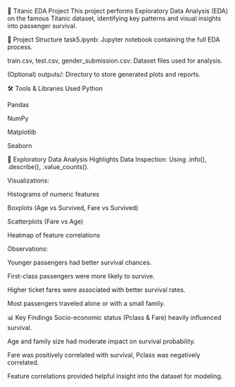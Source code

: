🚢 Titanic EDA Project
This project performs Exploratory Data Analysis (EDA) on the famous Titanic dataset, identifying key patterns and visual insights into passenger survival.

📑 Project Structure
task5.ipynb: Jupyter notebook containing the full EDA process.

train.csv, test.csv, gender_submission.csv: Dataset files used for analysis.

(Optional) outputs/: Directory to store generated plots and reports.

🛠️ Tools & Libraries Used
Python

Pandas

NumPy

Matplotlib

Seaborn

🧠 Exploratory Data Analysis Highlights
Data Inspection: Using .info(), .describe(), .value_counts().

Visualizations:

Histograms of numeric features

Boxplots (Age vs Survived, Fare vs Survived)

Scatterplots (Fare vs Age)

Heatmap of feature correlations

Observations:

Younger passengers had better survival chances.

First-class passengers were more likely to survive.

Higher ticket fares were associated with better survival rates.

Most passengers traveled alone or with a small family.

📊 Key Findings
Socio-economic status (Pclass & Fare) heavily influenced survival.

Age and family size had moderate impact on survival probability.

Fare was positively correlated with survival, Pclass was negatively correlated.

Feature correlations provided helpful insight into the dataset for modeling.

